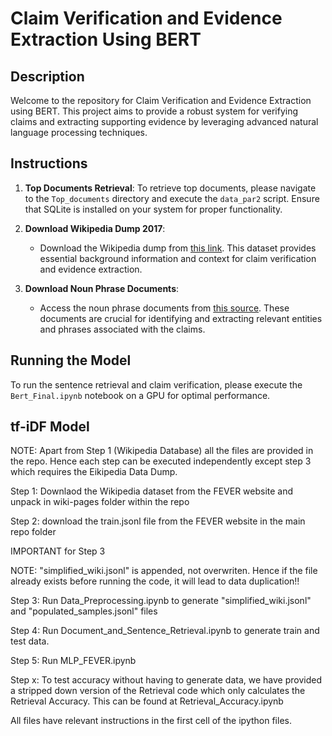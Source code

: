 # Claim Verification and Evidence Extraction Using BERT

## Description

Welcome to the repository for Claim Verification and Evidence Extraction using BERT. This project aims to provide a robust system for verifying claims and extracting supporting evidence by leveraging advanced natural language processing techniques.

## Instructions

1. **Top Documents Retrieval**: To retrieve top documents, please navigate to the `Top_documents` directory and execute the `data_par2` script. Ensure that SQLite is installed on your system for proper functionality.

2. **Download Wikipedia Dump 2017**:
   - Download the Wikipedia dump from [this link](https://fever.ai/download/fever/wiki-pages.zip). This dataset provides essential background information and context for claim verification and evidence extraction.

3. **Download Noun Phrase Documents**:
   - Access the noun phrase documents from [this source](https://public.ukp.informatik.tu-darmstadt.de/fever-2018-team-athene/document_retrieval_datasets.zip). These documents are crucial for identifying and extracting relevant entities and phrases associated with the claims.
   
## Running the Model

To run the sentence retrieval and claim verification, please execute the `Bert_Final.ipynb` notebook on a GPU for optimal performance.


## tf-iDF Model

NOTE: Apart from Step 1 (Wikipedia Database) all the files are provided in the repo. Hence each step can be executed independently except step 3 which requires the Eikipedia Data Dump.

Step 1: Downlaod the Wikipedia dataset from the FEVER website and unpack in wiki-pages folder within the repo

Step 2: download the train.jsonl file from the FEVER website in the main repo folder

IMPORTANT for Step 3

NOTE: "simplified_wiki.jsonl" is appended, not overwriten. Hence if the file already exists before running the code, it will lead to data duplication!!

Step 3: Run Data_Preprocessing.ipynb to generate "simplified_wiki.jsonl" and "populated_samples.jsonl" files

Step 4: Run Document_and_Sentence_Retrieval.ipynb to generate train and test data.

Step 5: Run MLP_FEVER.ipynb

Step x: To test accuracy without having to generate data, we have provided a stripped down version of the Retrieval code which only calculates the Retrieval Accuracy. This can be found at Retrieval_Accuracy.ipynb

All files have relevant instructions in the first cell of the ipython files.


